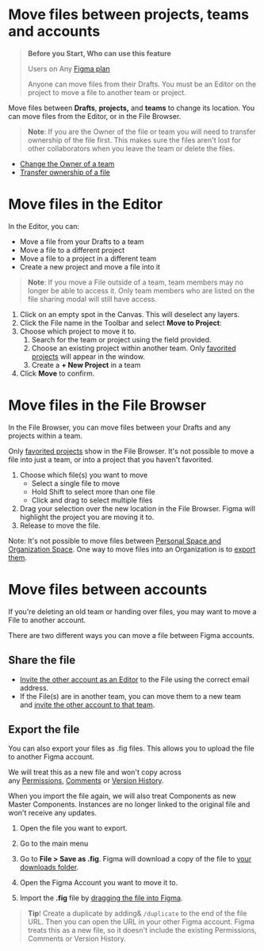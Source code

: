 # Move files between projects, teams and accounts

>**Before you Start, Who can use this feature**
>
>Users on Any [Figma plan](https://help.figma.com/hc/en-us/articles/360040328273)
>
>Anyone can move files from their Drafts. You must be an Editor on the project to move a file to another team or project.

Move files between **Drafts**, **projects,** and **teams** to change its location. You can move files from the Editor, or in the File Browser.

>**Note**: If you are the Owner of the file or team you will need to transfer ownership of the file first. This makes sure the files aren't lost for other collaborators when you leave the team or delete the files.

*   [Change the Owner of a team](https://help.figma.com/hc/en-us/articles/360039481134)
*   [Transfer ownership of a file](https://help.figma.com/hc/en-us/articles/360040530853)

# Move files in the Editor

In the Editor, you can:

*   Move a file from your Drafts to a team
*   Move a file to a different project 
*   Move a file to a project in a different team
*   Create a new project and move a file into it

>**Note**: If you move a File outside of a team, team members may no longer be able to access it. Only team members who are listed on the file sharing modal will still have access.

1.  Click on an empty spot in the Canvas. This will deselect any layers.
2.  Click the File name in the Toolbar and select **Move to Project**:
3.  Choose which project to move it to. 
    1.  Search for the team or project using the field provided.
    2.  Choose an existing project within another team. Only [favorited projects](https://help.figma.com/hc/en-us/articles/360038511513) will appear in the window.
    3.  Create a **\+ New Project** in a team
4.  Click **Move** to confirm.

# Move files in the File Browser

In the File Browser, you can move files between your Drafts and any projects within a team. 

Only [favorited projects](https://help.figma.com/hc/en-us/articles/360038511513) show in the File Browser. It's not possible to move a file into just a team, or into a project that you haven't favorited.

1.  Choose which file(s) you want to move
    *   Select a single file to move
    *   Hold Shift to select more than one file
    *   Click and drag to select multiple files
2.  Drag your selection over the new location in the File Browser. Figma will highlight the project you are moving it to.
3.  Release to move the file.

Note: It's not possible to move files between [Personal Space and Organization Space](https://help.figma.com/hc/en-us/articles/360039819074). One way to move files into an Organization is to [export them](#Export-the-file).

# Move files between accounts

If you're deleting an old team or handing over files, you may want to move a File to another account.

There are two different ways you can move a file between Figma accounts.

## Share the file

*   [Invite the other account as an Editor](https://help.figma.com/hc/en-us/articles/360040530313) to the File using the correct email address.
*   If the File(s) are in another team, you can move them to a new team and [invite the other account to that team](https://help.figma.com/hc/en-us/articles/360039481034).

## Export the file

You can also export your files as .fig files. This allows you to upload the file to another Figma account.

We will treat this as a new file and won't copy across any [Permissions](https://help.figma.com/hc/en-us/articles/360039970673), [Comments](https://help.figma.com/hc/en-us/articles/360039825314) or [Version History](https://help.figma.com/hc/en-us/articles/360038006754).

When you import the file again, we will also treat Components as new Master Components. Instances are no longer linked to the original file and won't receive any updates.

1.  Open the file you want to export.
2.  Go to the main menu
    
3.  Go to **File > Save as .fig**. Figma will download a copy of the file to [your downloads folder](https://help.figma.com/hc/en-us/articles/360040521373).
4.  Open the Figma Account you want to move it to.
5.  Import the **.fig** file by [dragging the file into Figma](https://help.figma.com/hc/en-us/articles/360041003114).

>**Tip**! Create a duplicate by adding& `/duplicate` to the end of the file URL. Then you can open the URL in your other Figma account. Figma treats this as a new file, so it doesn't include the existing Permissions, Comments or Version History.